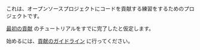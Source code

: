 これは、オープンソースプロジェクトにコードを貢献する練習をするためのプロジェクトです。

[最初の貢献](https://github.com/firstcontributions/first-contributions/blob/main/docs/translations/README.ja.md) のチュートリアルをすでに完了したと仮定します。

始めるには、[貢献のガイドライン](CONTRIBUTING.ja.md) に行ってください。
